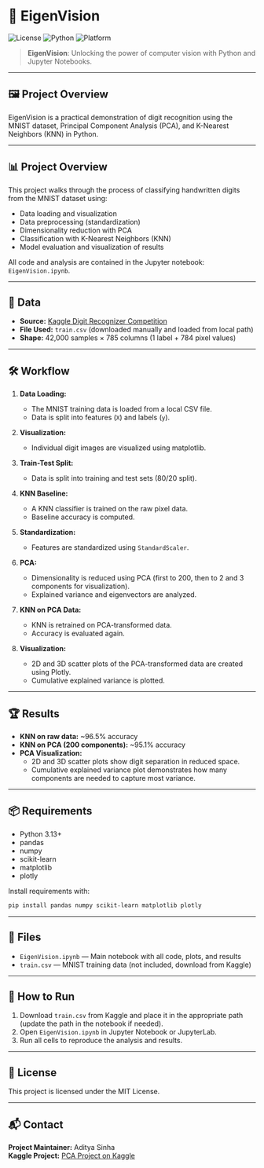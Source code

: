 # 🚀 EigenVision

![License](https://img.shields.io/badge/license-MIT-blue.svg)
![Python](https://img.shields.io/badge/python-3.8%2B-blue)
![Platform](https://img.shields.io/badge/platform-Jupyter%20Notebook-orange)

> **EigenVision**: Unlocking the power of computer vision with Python and Jupyter Notebooks.

---

## 🖼️ Project Overview
EigenVision is a practical demonstration of digit recognition using the MNIST dataset, Principal Component Analysis (PCA), and K-Nearest Neighbors (KNN) in Python.

---

## 📊 Project Overview
This project walks through the process of classifying handwritten digits from the MNIST dataset using:
- Data loading and visualization
- Data preprocessing (standardization)
- Dimensionality reduction with PCA
- Classification with K-Nearest Neighbors (KNN)
- Model evaluation and visualization of results

All code and analysis are contained in the Jupyter notebook: `EigenVision.ipynb`.

---

## 📁 Data
- **Source:** [Kaggle Digit Recognizer Competition](https://www.kaggle.com/c/digit-recognizer)
- **File Used:** `train.csv` (downloaded manually and loaded from local path)
- **Shape:** 42,000 samples × 785 columns (1 label + 784 pixel values)

---

## 🛠️ Workflow
1. **Data Loading:**
   - The MNIST training data is loaded from a local CSV file.
   - Data is split into features (`X`) and labels (`y`).

2. **Visualization:**
   - Individual digit images are visualized using matplotlib.

3. **Train-Test Split:**
   - Data is split into training and test sets (80/20 split).

4. **KNN Baseline:**
   - A KNN classifier is trained on the raw pixel data.
   - Baseline accuracy is computed.

5. **Standardization:**
   - Features are standardized using `StandardScaler`.

6. **PCA:**
   - Dimensionality is reduced using PCA (first to 200, then to 2 and 3 components for visualization).
   - Explained variance and eigenvectors are analyzed.

7. **KNN on PCA Data:**
   - KNN is retrained on PCA-transformed data.
   - Accuracy is evaluated again.

8. **Visualization:**
   - 2D and 3D scatter plots of the PCA-transformed data are created using Plotly.
   - Cumulative explained variance is plotted.

---

## 🏆 Results
- **KNN on raw data:** ~96.5% accuracy
- **KNN on PCA (200 components):** ~95.1% accuracy
- **PCA Visualization:**
  - 2D and 3D scatter plots show digit separation in reduced space.
  - Cumulative explained variance plot demonstrates how many components are needed to capture most variance.

---

## 📦 Requirements
- Python 3.13+
- pandas
- numpy
- scikit-learn
- matplotlib
- plotly

Install requirements with:
```bash
pip install pandas numpy scikit-learn matplotlib plotly
```

---

## 📂 Files
- `EigenVision.ipynb` — Main notebook with all code, plots, and results
- `train.csv` — MNIST training data (not included, download from Kaggle)

---

## 🚀 How to Run
1. Download `train.csv` from Kaggle and place it in the appropriate path (update the path in the notebook if needed).
2. Open `EigenVision.ipynb` in Jupyter Notebook or JupyterLab.
3. Run all cells to reproduce the analysis and results.

---

## 📄 License
This project is licensed under the MIT License.

---

## 📬 Contact
**Project Maintainer:** Aditya Sinha  
**Kaggle Project:** [PCA Project on Kaggle](https://www.kaggle.com/code/adityasinha5730/pca-project/edit)
